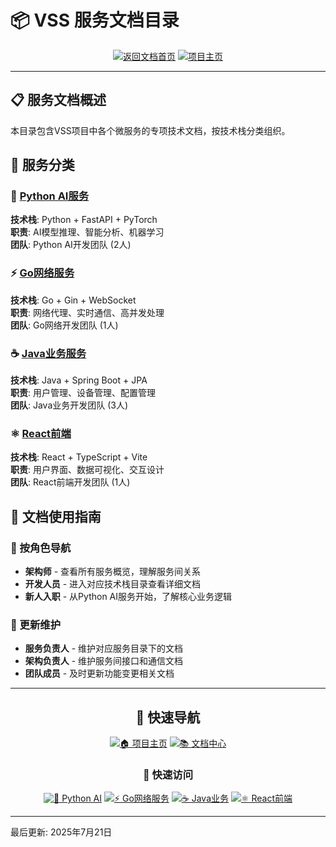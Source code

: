 # 📦 VSS 服务文档目录

<div align="center">

[![返回文档首页](https://img.shields.io/badge/📚_返回文档首页-blue?style=for-the-badge&logo=bookmark&logoColor=white)](../README.md)
[![项目主页](https://img.shields.io/badge/🏠_项目主页-orange?style=for-the-badge&logo=home&logoColor=white)](../../README.md)

</div>

---

## 📋 服务文档概述

本目录包含VSS项目中各个微服务的专项技术文档，按技术栈分类组织。

## 📂 服务分类

### 🐍 [Python AI服务](./python-ai/)
**技术栈**: Python + FastAPI + PyTorch  
**职责**: AI模型推理、智能分析、机器学习  
**团队**: Python AI开发团队 (2人)

### ⚡ [Go网络服务](./go-network/)
**技术栈**: Go + Gin + WebSocket  
**职责**: 网络代理、实时通信、高并发处理  
**团队**: Go网络开发团队 (1人)

### ☕ [Java业务服务](./java-business/)
**技术栈**: Java + Spring Boot + JPA  
**职责**: 用户管理、设备管理、配置管理  
**团队**: Java业务开发团队 (3人)

### ⚛️ [React前端](./react-frontend/)
**技术栈**: React + TypeScript + Vite  
**职责**: 用户界面、数据可视化、交互设计  
**团队**: React前端开发团队 (1人)

## 🎯 文档使用指南

### 📖 按角色导航
- **架构师** - 查看所有服务概览，理解服务间关系
- **开发人员** - 进入对应技术栈目录查看详细文档
- **新人入职** - 从Python AI服务开始，了解核心业务逻辑

### 🔄 更新维护
- **服务负责人** - 维护对应服务目录下的文档
- **架构负责人** - 维护服务间接口和通信文档
- **团队成员** - 及时更新功能变更相关文档

---

<div align="center">

## 🧭 快速导航

[![🏠 项目主页](https://img.shields.io/badge/🏠_项目主页-2196F3?style=for-the-badge&logo=home&logoColor=white)](../../README.md)
[![📚 文档中心](https://img.shields.io/badge/📚_文档中心-4CAF50?style=for-the-badge&logo=book&logoColor=white)](../README.md)

### 🚀 快速访问

[![🐍 Python AI](https://img.shields.io/badge/🐍_Python_AI-success?style=flat-square&logo=python)](./python-ai/)
[![⚡ Go网络服务](https://img.shields.io/badge/⚡_Go网络服务-blue?style=flat-square&logo=go)](./go-network/)
[![☕ Java业务](https://img.shields.io/badge/☕_Java业务-orange?style=flat-square&logo=java)](./java-business/)
[![⚛️ React前端](https://img.shields.io/badge/⚛️_React前端-cyan?style=flat-square&logo=react)](./react-frontend/)

</div>

---

最后更新: 2025年7月21日
